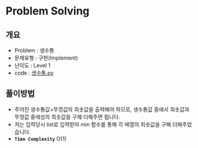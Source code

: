 # Problem Solving

## 개요

- Problem : 생수통
- 문제유형 : 구현(Implement)
- 난이도 : Level 1
- code : [생수통.py]("https://kdt-gitlab.elice.io/yjk5309/algorithm-study-02/-/blob/master/2주차/2021-01-03/정소원/생수통.py")

## 풀이방법

- 주어진 생수통값+뚜껑값의 최솟값을 출력해야 하므로, 생수통값 중에서 최솟값과 뚜껑값 중에성의 최솟값을 구해 더해주면 됩니다.
- 저는 입력당시 list로 입력받아 min 함수를 통해 각 배열의 최솟값을 구해 더해주었습니다.
- **`Time Complexity`** O(1)
